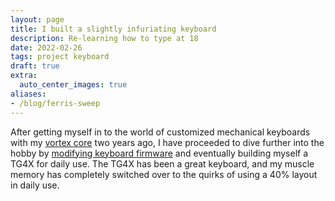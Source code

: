 ```yaml
---
layout: page
title: I built a slightly infuriating keyboard
description: Re-learning how to type at 18
date: 2022-02-26
tags: project keyboard
draft: true
extra:
  auto_center_images: true
aliases:
- /blog/ferris-sweep
---
```


After getting myself in to the world of customized mechanical keyboards with my [vortex core](/blog/2020-11-6-vortex-core) two years ago, I have proceeded to dive further into the hobby by [modifying keyboard firmware](/blog/qmk-vortex-core) and eventually building myself a TG4X for daily use. The TG4X has been a great keyboard, and my muscle memory has completely switched over to the quirks of using a 40% layout in daily use. 

<!-- Of course, I shall not settle for a whole 45 keys on my keyboard, **we must go smaller!**. Thus, I have built my very own customised [ferris sweep](#) -->
